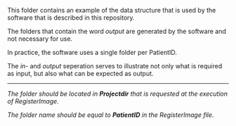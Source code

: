 This folder contains an example of the data structure that is used by the software that is described in this repository.

The folders that contain the word _output_ are generated by the software and not necessary for use.

In practice, the software uses a single folder per PatientID.

The _in_- and _output_ seperation serves to illustrate not only what is required as input, but also what can be expected as output.

-------------------------------------
_The folder should be located in **Projectdir** that is requested at the execution of RegisterImage_.

_The folder name should be equal to **PatientID** in the RegisterImage file_.


